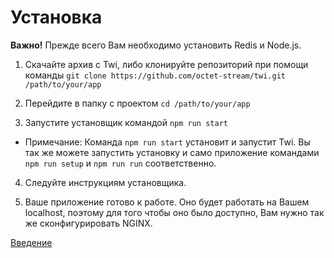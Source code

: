 # Установка

**Важно!** Прежде всего Вам необходимо установить
Redis и Node.js.

1. Скачайте архив с Twi,
  либо клонируйте репозиторий при помощи команды
  `git clone https://github.com/octet-stream/twi.git /path/to/your/app`

2. Перейдите в папку с проектом `cd /path/to/your/app`

3. Запустите установщик командой `npm run start`
  * Примечание: Команда `npm run start` установит и запустит Twi.
    Вы так же можете запустить установку и само приложение командами
    `npm run setup` и `npm run run` соответственно.
4. Следуйте инструкциям установщика.

5. Ваше приложение готово к работе.
  Оно будет работать на Вашем localhost,
  поэтому для того чтобы оно было доступно,
  Вам нужно так же сконфигурировать NGINX.

[Введение](introduction.md)
